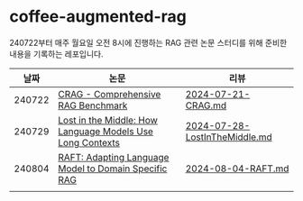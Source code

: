 # coffee-augmented-rag

240722부터 매주 월요일 오전 8시에 진행하는 RAG 관련 논문 스터디를 위해 준비한 내용을 기록하는 레포입니다.

| 날짜   | 논문                                                         | 리뷰                                                         |
| ------ | ------------------------------------------------------------ | ------------------------------------------------------------ |
| 240722 | [CRAG - Comprehensive RAG Benchmark](https://arxiv.org/abs/2406.04744v1) | [2024-07-21-CRAG.md](https://github.com/lih0905/coffee-augmented-rag/blob/main/2024-07-21-CRAG.md) |
| 240729 | [Lost in the Middle: How Language Models Use Long Contexts](https://arxiv.org/pdf/2307.03172) | [2024-07-28-LostInTheMiddle.md](https://github.com/lih0905/coffee-augmented-rag/blob/main/2024-07-28-LostInTheMiddle.md) |
| 240804 | [RAFT: Adapting Language Model to Domain Specific RAG](https://arxiv.org/pdf/2403.10131) | [2024-08-04-RAFT.md](https://github.com/lih0905/coffee-augmented-rag/blob/main/2024-08-04-RAFT.md) |
|        |                                                              |                                                              |

